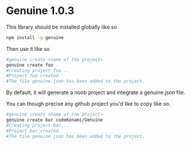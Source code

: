 # Genuine 1.0.3

This library should be installed globally like so

```bash
npm install -g genuine
```

Then use it like so

```bash
#genuine create <name of the project>
genuine create foo
#Creating project foo...
#Project foo created.
#The file genuine.json has been added to the project.

```

By default, it will generate a noob project and integrate a genuine.json file.

You can though precise any github project you'd like to copy like so.

```bash
#genuine create <name of the project>
genuine create bar codeKonami/Genuine
#Creating project bar...
#Project bar created.
#The file genuine.json has been added to the project.
```
